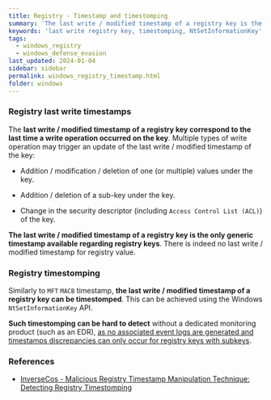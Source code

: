 ```yaml
---
title: Registry - Timestamp and timestomping
summary: 'The last write / modified timestamp of a registry key is the only generic timestamp available regarding registry keys and correspond to the last time a write operation occurred on the key.\n\nThere is indeed no last write / modified timestamp for registry value.\n\nSimilarly to MFT MACB timestamp, the last write / modified timestamp of a registry key can be timestomped, which is something hard to detect without dedicated monitoring tools.'
keywords: 'last write registry key, timestomping, NtSetInformationKey'
tags:
  - windows_registry
  - windows_defense_evasion
last_updated: 2024-01-04
sidebar: sidebar
permalink: windows_registry_timestamp.html
folder: windows
---
```


### Registry last write timestamps

The **last write / modified timestamp of a registry key correspond to the last
time a write operation occurred on the key**. Multiple types of write operation
may trigger an update of the last write / modified timestamp of the key:

  - Addition / modification / deletion of one (or multiple) values under the
    key.

  - Addition / deletion of a sub-key under the key.

  - Change in the security descriptor (including `Access Control List (ACL)`)
    of the key.

**The last write / modified timestamp of a registry key is the only generic
timestamp available regarding registry keys**. There is indeed no last write /
modified timestamp for registry value.

### Registry timestomping

Similarly to `MFT` `MACB` timestamp, **the last write / modified timestamp of a
registry key can be timestomped**. This can be achieved using the Windows
`NtSetInformationKey` API.

**Such timestomping can be hard to detect** without a dedicated monitoring
product (such as an EDR), [as no associated event logs are generated and
timestamps discrepancies can only occur for registry keys with subkeys](https://www.inversecos.com/2022/04/malicious-registry-timestamp.html).

### References

  - [InverseCos - Malicious Registry Timestamp Manipulation Technique: Detecting Registry Timestomping](https://www.inversecos.com/2022/04/malicious-registry-timestamp.html)
